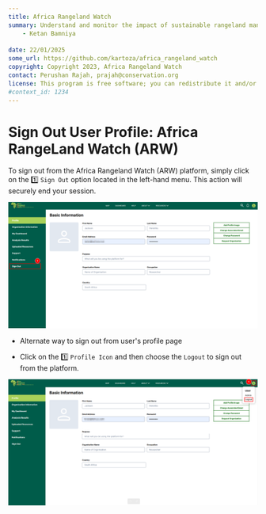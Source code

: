 ```yaml
---
title: Africa Rangeland Watch
summary: Understand and monitor the impact of sustainable rangeland management in Africa.
    - Ketan Bamniya
    
date: 22/01/2025
some_url: https://github.com/kartoza/africa_rangeland_watch
copyright: Copyright 2023, Africa Rangeland Watch
contact: Perushan Rajah, prajah@conservation.org
license: This program is free software; you can redistribute it and/or modify it under the terms of the GNU Affero General Public License as published by the Free Software Foundation; either version 3 of the License, or (at your option) any later version.
#context_id: 1234
---
```


# Sign Out User Profile: Africa RangeLand Watch (ARW)

To sign out from the Africa Rangeland Watch (ARW) platform, simply click on the 1️⃣ `Sign Out` option located in the left-hand menu. This action will securely end your session.

[![Sign Out](./img/guide-sign-out-img-1.png)](./img/guide-sign-out-img-1.png)

*  Alternate way to sign out from user's profile page

* Click on the 1️⃣ `Profile Icon` and then choose the `Logout` to sign out from the platform.

[![Sign Out](./img/guide-sign-out-img-2.png)](./img/guide-sign-out-img-2.png)
